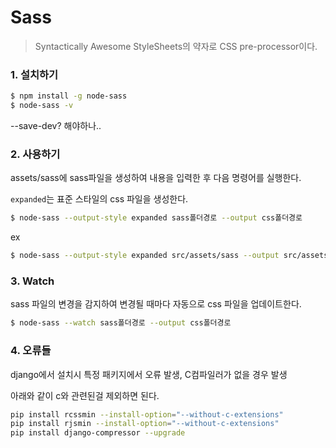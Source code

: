 # Sass

> Syntactically Awesome StyleSheets의 약자로 CSS pre-processor이다.

### 1. 설치하기

```bash
$ npm install -g node-sass
$ node-sass -v
```

--save-dev? 해야하나..

### 2. 사용하기

assets/sass에 sass파일을 생성하여 내용을 입력한 후 다음 명령어를 실행한다. 

`expanded`는 표준 스타일의 css 파일을 생성한다.

```bash
$ node-sass --output-style expanded sass폴더경로 --output css폴더경로
```

ex

```bash
$ node-sass --output-style expanded src/assets/sass --output src/assets/css
```



### 3. Watch

sass 파일의 변경을 감지하여 변경될 때마다 자동으로 css 파일을 업데이트한다.

```bash
$ node-sass --watch sass폴더경로 --output css폴더경로
```



### 4. 오류들

django에서 설치시 특정 패키지에서 오류 발생, C컴파일러가 없을 경우 발생

아래와 같이 c와 관련된걸 제외하면 된다.

```bash
pip install rcssmin --install-option="--without-c-extensions"
pip install rjsmin --install-option="--without-c-extensions"
pip install django-compressor --upgrade
```

